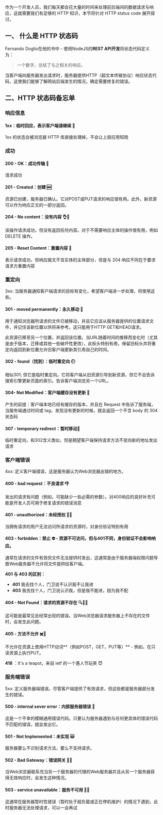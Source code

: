 作为一个开发人员，我们每天都会花大量的时间来处理前后端间的数据请求与响应，这就需要我们有足够的 HTTP 知识，本节将针对 HTTP status code 展开探讨。

## 一、 什么是 HTTP 状态码

Fernando Doglio在他的书中 - 使用NodeJS的**REST API开发**将状态代码定义为：

> 一个数字，总结了与之相关的响应。

当客户端向服务器发出请求时，服务器提供HTTP（超文本传输协议）响应状态代码，这使我们能够了解网站后端发生的情况，确定需要修复的错误。



## 二、HTTP 状态码备忘单



### 响应信息

#### 1xx：临时回应，表示客户端请继续 📝

1xx 的状态会被浏览器 HTTP 库直接处理掉，不会让上层应用知晓



### 成功

#### 200 - OK：成功传输 💯

请求成功

#### 201 - Created：创建 🆕

资源已创建，服务器已确认。它对POST或PUT请求的响应很有用。此外，新资源可以作为响应正文的一部分返回。

#### 204 - No content：没有内容 👌🥚

该操作请求成功，但没有返回任何内容。对于不需要响应主体的操作很有用，例如 DELETE 操作。

#### 205 - Reset Content：重置内容 🐾

表示请求成功，但响应报文不含实体的主体部分，但是与 204 响应不同在于要求请求方重置内容



### 重定向

3xx: 当服务器通知客户端请求的目标有变化，希望客户端进一步处理，将使用这些。

#### 301 - moved permanently：永久移动 🏃

 用于通知浏览器所请求的文件已被移动，并且它应该从服务器提供的位置请求文件，并记住该新位置以供将来参考。这只能用于HTTP GET和HEAD请求。

此资源已移至另一个位置，并返回该位置。当URL随着时间的推移而变化时（尤其是由于版本，迁移或其他一些破坏性更改），此标头特别有用，保留旧标头并将重定向返回到新位置允许旧客户端更新其引用自己的时间。

#### 302 - found（找到）：临时重定向 🕘

相似301; 但它是临时重定向。它将客户端从旧资源引导到新资源，但它不会告诉搜索引擎更新页面的索引。告诉客户端浏览另一个URL。

#### 304- Not Modified：客户端缓存没有更新 👯

产生的前提：客户端本地已经有缓存的版本，并且在 Request 中告诉了服务端，当服务端通过时间或 tag，发现没有更新的时候，就会返回一个不含 body 的 304 状态码

#### 307 - temporary redirect：暂时移动🚶

临时重定向，和302含义类似，但是期望客户端保持请求方法不变向新的地址发出请求



### 客户端错误

4xx: 定义客户端错误，这是服务器认为Web浏览器出错的地方。

#### 400 - bad request：不良请求 👎

发出的请求有问题（例如，可能缺少一些必需的参数）。对400响应的良好补充可能是开发人员可用于修复请求的错误消息

#### 401 - unauthorized：未经授权 🚫🚫️

当拥有请求的用户无法访问所请求的资源时，对身份验证特别有用

#### 403 - forbidden：禁止 ⛔️ - 资源不可访问，但与401不同，身份验证不会影响响应。

通常在请求的文件有效但文件无法提供时发出，这通常是由于服务器端权限问题导致Web服务器不允许将文件提供给客户端。

**401 与 403 的区别：**

-  **401** 我去找个人，门卫说不认识我不让我进
-  **403** 我去找个人，门卫说认识我，但是我不能进，因为我不配

#### 404 - Not Found：请求的资源不存在 🔍🔎🔦 

这可能是最常见且经常出现的错误。当Web浏览器请求服务器上不存在的文件时，会发生此问题。

#### 405 - 方法不允许 ✖️🙅

不允许在资源上使用HTTP动词**（例如POST，GET，PUT等）** - 例如，在只读资源上执行PUT。

**418** ：It's a teapot，来自 ietf 的一个愚人节玩笑 😈



### 服务端错误

5xx: 定义服务器端错误。尽管客户端提供了有效请求，但这些都是服务器部分发生的错误。

#### 500 - internal sever error：内部服务器错误 🙈

这是一个不幸的模糊通用错误代码。只要认为服务器遇到与任何更具体的错误代码不匹配的错误，就会发出它。

#### 501 - Not Implemented：未实现 🙀

服务器要么不识别请求方法，要么不支持请求。

#### 502 - Bad Gateway：错误网关 🤦‍♀

当Web浏览器联系充当另一个服务器的代理的Web服务器并且从另一个服务器获得无效响应时，会发生这种情况。

#### 503 - service unavailable：服务不可用 🤭👻

 这通常在服务器暂时性错误（暂时处于超负载或正在停机维护）的情况下遇到，此时服务器无法处理请求，可以一会再试

##### 

